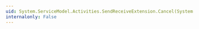 ```yaml
---
uid: System.ServiceModel.Activities.SendReceiveExtension.Cancel(System.Activities.Bookmark)
internalonly: False
---
```

